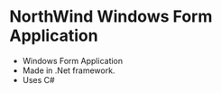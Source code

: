 # NorthWind Windows Form Application
- Windows Form Application
- Made in .Net framework.
- Uses C#
